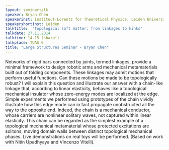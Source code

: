 ```yaml
---
layout: seminartalk
speaker: Bryan Chen
speakerinst: Instituut-Lorentz for Theoretical Physics, Leiden University
speakershortinst: Leiden
talktitle:  "Topological soft matter: from linkages to kinks"
talkdate: 27.11.2014
talktime: 14.15 (sharp!)
talkplace: TUAS 6
title: "Large Structures Seminar - Bryan Chen"
---
```

Networks of rigid bars connected by joints, termed linkages, provide a
minimal framework to design robotic arms and mechanical metamaterials
built out of folding components.  These linkages may admit motions
that perform useful functions.  Can these motions be made to be
topologically robust?  I will explain this question and illustrate our
answer with a chain-like linkage that, according to linear elasticity,
behaves like a topological mechanical insulator whose zero-energy
modes are localized at the edge. Simple experiments we performed using
prototypes of the chain vividly illustrate how this edge mode can in
fact propagate unobstructed all the way to the opposite end. Indeed,
the chain is a mechanical conductor, whose carriers are nonlinear
solitary waves, not captured within linear elasticity. This chain can
be regarded as the simplest example of a topological mechanical
metamaterial whose protected excitations are solitons, moving domain
walls between distinct topological mechanical phases.  Live
demonstrations on real toys will be performed.  (Based on work with
Nitin Upadhyaya and Vincenzo Vitelli).
